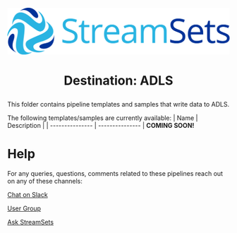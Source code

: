 ![StreamSets Logo](images/Full%20Color%20Transparent.png)

<h1><p align="center">Destination: ADLS</p></h1>

This folder contains pipeline templates and samples that write data to ADLS.

The following templates/samples are currently available:
| Name            | Description     |
| --------------- | --------------- |
**COMING SOON!**

# Help

For any queries, questions, comments related to these pipelines reach out on any of these channels:

[Chat on Slack](https://streamsetters-slack.herokuapp.com/)

[User Group](https://groups.google.com/a/streamsets.com/d/forum/sdc-user)

[Ask StreamSets](https://ask.streamsets.com/questions/)
